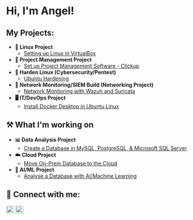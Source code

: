 <h1>Hi, I'm Angel!

<h2>My Projects:</h2>

- <b>🐧 Linux Project</b>
  - [Setting up Linux in VirtualBox](https://github.com/AngelMcArthur/LabURL)
- <b>📝 Project Management Project</b>
  - [Set up Project Management Software - Clickup](https://github.com/AngelMcArthur/LabURL)
- <b>🦾 Harden Linux (Cybersecurity/Pentest)</b>
  - [Ubuntu Hardening](https://github.com/AngelMcArthur/LabURL)
- <b>🛜 Network Monitoring/SIEM Build (Networking Project)</b>
  - [Network Monitoring with Wazuh and Suricata](https://github.com/AngelMcArthur/LabURL)
- <b>🖥️ IT/DevOps Project</b>
  - [Install Docker Desktop in Ubuntu Linux](https://github.com/AngelMcArthur/LabURL)

<h2> ⚒️ What I'm working on</h2>

- <b>📊 Data Analysis Project</b>
  - [Create a Database in MySQL, PostgreSQL, & Microsoft SQL Server](https://github.com/AngelMcArthur/LabURL)
- <b>☁️ Cloud Project</b>
  - [Move On-Prem Database to the Cloud](https://github.com/AngelMcArthur/LabURL)
- <b>🤖 AI/ML Project</b>
  - [Analyse a Database with AI/Machine Learning](https://github.com/AngelMcArthur/LabURL)

<h2> 🤳 Connect with me:</h2>

[<img align="left" alt="JoshMadakor | Twitter" width="22px" src="https://cdn.jsdelivr.net/npm/simple-icons@v3/icons/twitter.svg" />][twitter]
[<img align="left" alt="JoshMadakor | LinkedIn" width="22px" src="https://cdn.jsdelivr.net/npm/simple-icons@v3/icons/linkedin.svg" />][linkedin]

[twitter]: https://twitter.com/McArthurAngel
[linkedin]: https://linkedin.com/in/angel-mcarthur-health

<!--
**AngelMcArthur/AngelMcArthur** is a ✨ _special_ ✨ repository because its `README.md` (this file) appears on your GitHub profile.
-->
